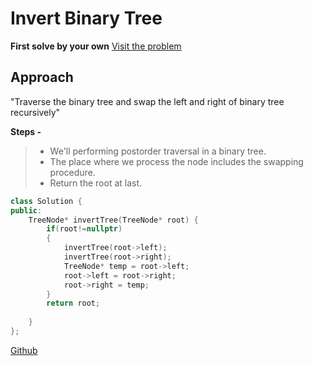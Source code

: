# Invert Binary Tree

**First solve by your own** [Visit the problem](https://leetcode.com/problems/invert-binary-tree/)

## Approach


"Traverse the binary tree and swap the left and right of binary tree recursively"

**Steps -**
> - We'll performing postorder traversal in a binary tree.
> - The place where we process the node includes the swapping procedure.
> - Return the root at last.

```cpp
class Solution {
public:
    TreeNode* invertTree(TreeNode* root) {
        if(root!=nullptr)
        {
            invertTree(root->left);
            invertTree(root->right);
            TreeNode* temp = root->left;
            root->left = root->right;
            root->right = temp;
        }
        return root;
        
    }
};
```

[Github](https://github.com/Hg03/Grind75)